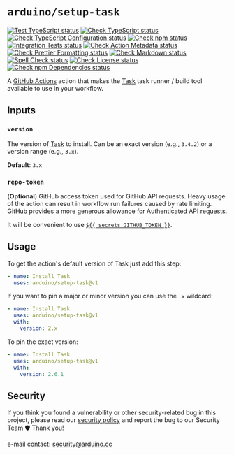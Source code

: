 # `arduino/setup-task`

[![Test TypeScript status](https://github.com/arduino/setup-task/actions/workflows/test-typescript-task.yml/badge.svg)](https://github.com/arduino/setup-task/actions/workflows/test-typescript-task.yml)
[![Check TypeScript status](https://github.com/arduino/setup-task/actions/workflows/check-typescript-task.yml/badge.svg)](https://github.com/arduino/setup-task/actions/workflows/check-typescript-task.yml)
[![Check TypeScript Configuration status](https://github.com/arduino/setup-task/actions/workflows/check-tsconfig-task.yml/badge.svg)](https://github.com/arduino/setup-task/actions/workflows/check-tsconfig-task.yml)
[![Check npm status](https://github.com/arduino/setup-task/actions/workflows/check-npm.yml/badge.svg)](https://github.com/arduino/setup-task/actions/workflows/check-npm.yml)
[![Integration Tests status](https://github.com/arduino/setup-task/actions/workflows/test-integration.yml/badge.svg)](https://github.com/arduino/setup-task/actions/workflows/test-integration.yml)
[![Check Action Metadata status](https://github.com/arduino/setup-task/actions/workflows/check-action-metadata-task.yml/badge.svg)](https://github.com/arduino/setup-task/actions/workflows/check-action-metadata-task.yml)
[![Check Prettier Formatting status](https://github.com/arduino/setup-task/actions/workflows/check-prettier-formatting-task.yml/badge.svg)](https://github.com/arduino/setup-task/actions/workflows/check-prettier-formatting-task.yml)
[![Check Markdown status](https://github.com/arduino/setup-task/actions/workflows/check-markdown-task.yml/badge.svg)](https://github.com/arduino/setup-task/actions/workflows/check-markdown-task.yml)
[![Spell Check status](https://github.com/arduino/setup-task/actions/workflows/spell-check-task.yml/badge.svg)](https://github.com/arduino/setup-task/actions/workflows/spell-check-task.yml)
[![Check License status](https://github.com/arduino/setup-task/actions/workflows/check-license.yml/badge.svg)](https://github.com/arduino/setup-task/actions/workflows/check-license.yml)
[![Check npm Dependencies status](https://github.com/arduino/setup-task/actions/workflows/check-npm-dependencies-task.yml/badge.svg)](https://github.com/arduino/setup-task/actions/workflows/check-npm-dependencies-task.yml)

A [GitHub Actions](https://docs.github.com/en/actions) action that makes the [Task](https://taskfile.dev/#/) task runner / build tool available to use in your workflow.

## Inputs

### `version`

The version of [Task](https://taskfile.dev/#/) to install.
Can be an exact version (e.g., `3.4.2`) or a version range (e.g., `3.x`).

**Default**: `3.x`

### `repo-token`

(**Optional**) GitHub access token used for GitHub API requests.
Heavy usage of the action can result in workflow run failures caused by rate limiting. GitHub provides a more generous allowance for Authenticated API requests.

It will be convenient to use [`${{ secrets.GITHUB_TOKEN }}`](https://docs.github.com/en/actions/reference/authentication-in-a-workflow).

## Usage

To get the action's default version of Task just add this step:

```yaml
- name: Install Task
  uses: arduino/setup-task@v1
```

If you want to pin a major or minor version you can use the `.x` wildcard:

```yaml
- name: Install Task
  uses: arduino/setup-task@v1
  with:
    version: 2.x
```

To pin the exact version:

```yaml
- name: Install Task
  uses: arduino/setup-task@v1
  with:
    version: 2.6.1
```

## Security

If you think you found a vulnerability or other security-related bug in this project, please read our
[security policy](https://github.com/arduino/setup-task/security/policy) and report the bug to our Security Team 🛡️
Thank you!

e-mail contact: security@arduino.cc
